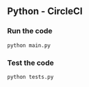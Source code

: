 ## Python - CircleCI

### Run the code

```
python main.py
```

### Test the code

```
python tests.py
```

###

